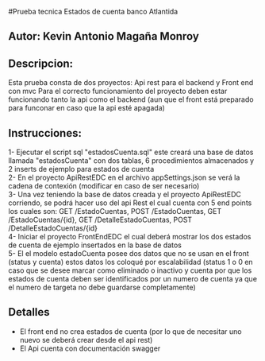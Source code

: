 #Prueba tecnica Estados de cuenta banco Atlantida
## Autor: Kevin Antonio Magaña Monroy

## Descripcion:
Esta prueba consta de dos proyectos: Api rest para el backend y Front end con mvc
Para el correcto funcionamiento del proyecto deben estar funcionando tanto la api como el backend (aun que el front está preparado para funconar en caso que la api esté apagada)

## Instrucciones:
1- Ejecutar el script sql "estadosCuenta.sql" este creará una base de datos llamada "estadosCuenta" con dos tablas, 6 procedimientos almacenados y 2 inserts de ejemplo para estados de cuenta  
2- En el proyecto ApiRestEDC en el archivo appSettings.json se verá la cadena de contexión (modificar en caso de ser necesario)  
3- Una vez teniendo la base de datos creada y el proyecto ApiRestEDC corriendo, se podrá hacer uso del api Rest el cual cuenta con 5 end points los cuales son: GET /EstadoCuentas, POST /EstadoCuentas, GET /EstadoCuentas/{id}, GET /DetalleEstadoCuentas, POST /DetalleEstadoCuentas/{id}  
4- Iniciar el proyecto FrontEndEDC el cual deberá mostrar los dos estados de cuenta de ejemplo insertados en la base de datos  
5- El el modelo estadoCuenta posee dos datos que no se usan en el front (status y cuenta) estos datos los coloqué por escalabilidad (status 1 o 0 en caso que se desee marcar como eliminado o inactivo y cuenta por que los estados de cuenta deben ser identificados por un numero de cuenta ya que el numero de targeta no debe guardarse completamente)

## Detalles
- El front end no crea estados de cuenta (por lo que de necesitar uno nuevo se deberá crear desde el api rest)  
- El Api cuenta con documentación swagger  
